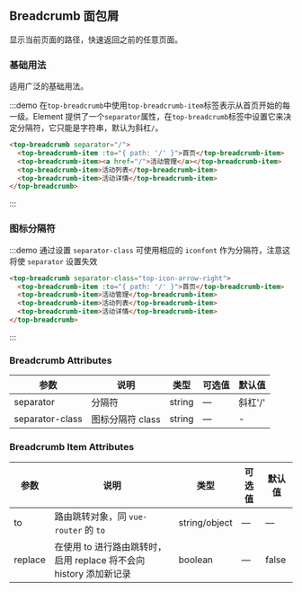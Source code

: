 ## Breadcrumb 面包屑
显示当前页面的路径，快速返回之前的任意页面。

### 基础用法

适用广泛的基础用法。

:::demo 在`top-breadcrumb`中使用`top-breadcrumb-item`标签表示从首页开始的每一级。Element 提供了一个`separator`属性，在`top-breadcrumb`标签中设置它来决定分隔符，它只能是字符串，默认为斜杠`/`。

```html
<top-breadcrumb separator="/">
  <top-breadcrumb-item :to="{ path: '/' }">首页</top-breadcrumb-item>
  <top-breadcrumb-item><a href="/">活动管理</a></top-breadcrumb-item>
  <top-breadcrumb-item>活动列表</top-breadcrumb-item>
  <top-breadcrumb-item>活动详情</top-breadcrumb-item>
</top-breadcrumb>
```
:::

### 图标分隔符

:::demo 通过设置 `separator-class` 可使用相应的 `iconfont` 作为分隔符，注意这将使 `separator` 设置失效

```html
<top-breadcrumb separator-class="top-icon-arrow-right">
  <top-breadcrumb-item :to="{ path: '/' }">首页</top-breadcrumb-item>
  <top-breadcrumb-item>活动管理</top-breadcrumb-item>
  <top-breadcrumb-item>活动列表</top-breadcrumb-item>
  <top-breadcrumb-item>活动详情</top-breadcrumb-item>
</top-breadcrumb>
```
:::

### Breadcrumb Attributes
| 参数      | 说明          | 类型      | 可选值                           | 默认值  |
|---------- |-------------- |---------- |--------------------------------  |-------- |
| separator | 分隔符 | string | — | 斜杠'/' |
| separator-class | 图标分隔符 class | string | — | - |

### Breadcrumb Item Attributes
| 参数      | 说明          | 类型      | 可选值                           | 默认值  |
|---------- |-------------- |---------- |--------------------------------  |-------- |
| to        | 路由跳转对象，同 `vue-router` 的 `to` | string/object | — | — |
| replace   | 在使用 to 进行路由跳转时，启用 replace 将不会向 history 添加新记录 | boolean | — | false |
